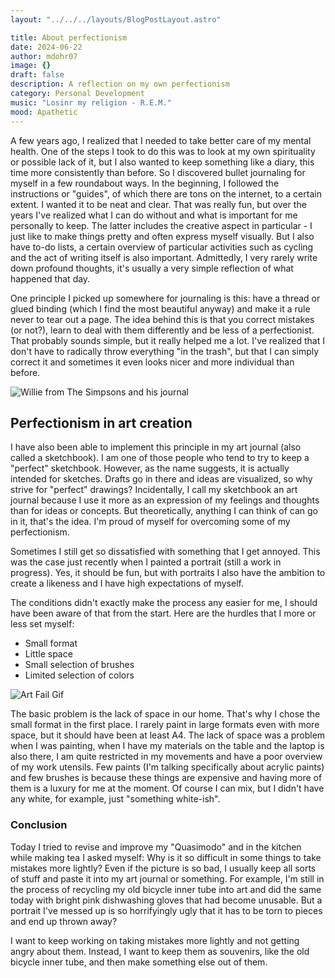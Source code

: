 ```yaml
---
layout: "../../../layouts/BlogPostLayout.astro"

title: About perfectionism
date: 2024-06-22
author: mdohr07
image: {}
draft: false
description: A reflection on my own perfectionism
category: Personal Development
music: "Losinr my religion - R.E.M."
mood: Apathetic
---
```


A few years ago, I realized that I needed to take better care of my mental health. One of the steps I took to do this was to look at my own spirituality or possible lack of it, but I also wanted to keep something like a diary, this time more consistently than before. So I discovered bullet journaling for myself in a few roundabout ways. In the beginning, I followed the instructions or "guides", of which there are tons on the internet, to a certain extent. I wanted it to be neat and clear. That was really fun, but over the years I've realized what I can do without and what is important for me personally to keep. The latter includes the creative aspect in particular - I just like to make things pretty and often express myself visually. But I also have to-do lists, a certain overview of particular activities such as cycling and the act of writing itself is also important. Admittedly, I very rarely write down profound thoughts, it's usually a very simple reflection of what happened that day.

One principle I picked up somewhere for journaling is this: have a thread or glued binding (which I find the most beautiful anyway) and make it a rule never to tear out a page. The idea behind this is that you correct mistakes (or not?), learn to deal with them differently and be less of a perfectionist. That probably sounds simple, but it really helped me a lot. I've realized that I don't have to radically throw everything "in the trash", but that I can simply correct it and sometimes it even looks nicer and more individual than before.

<img src="https://media0.giphy.com/media/v1.Y2lkPTc5MGI3NjExcXlueTJmeXp1cndhOXppdjh3d2R6c2gwaG81ZWs4cjJ5ZXRjbDc0dyZlcD12MV9pbnRlcm5hbF9naWZfYnlfaWQmY3Q9Zw/3orifgXM3vNYIveVHO/giphy.webp" alt="Willie from The Simpsons and his journal">

## Perfectionism in art creation

I have also been able to implement this principle in my art journal (also called a sketchbook). I am one of those people who tend to try to keep a "perfect" sketchbook. However, as the name suggests, it is actually intended for sketches. Drafts go in there and ideas are visualized, so why strive for "perfect" drawings? Incidentally, I call my sketchbook an art journal because I use it more as an expression of my feelings and thoughts than for ideas or concepts. But theoretically, anything I can think of can go in it, that's the idea.
I'm proud of myself for overcoming some of my perfectionism. 

Sometimes I still get so dissatisfied with something that I get annoyed. This was the case just recently when I painted a portrait (still a work in progress). Yes, it should be fun, but with portraits I also have the ambition to create a likeness and I have high expectations of myself.

The conditions didn't exactly make the process any easier for me, I should have been aware of that from the start. Here are the hurdles that I more or less set myself:

- Small format
- Little space
- Small selection of brushes
- Limited selection of colors

<img src="https://i.giphy.com/zRjlKZkUCAEh6jIWan.webp" alt="Art Fail Gif" />

The basic problem is the lack of space in our home. That's why I chose the small format in the first place. I rarely paint in large formats even with more space, but it should have been at least A4. 
The lack of space was a problem when I was painting, when I have my materials on the table and the laptop is also there, I am quite restricted in my movements and have a poor overview of my work utensils. Few paints (I'm talking specifically about acrylic paints) and few brushes is because these things are expensive and having more of them is a luxury for me at the moment. Of course I can mix, but I didn't have any white, for example, just "something white-ish".

### Conclusion

Today I tried to revise and improve my "Quasimodo" and in the kitchen while making tea I asked myself: Why is it so difficult in some things to take mistakes more lightly? Even if the picture is so bad, I usually keep all sorts of stuff and paste it into my art journal or something. For example, I'm still in the process of recycling my old bicycle inner tube into art and did the same today with bright pink dishwashing gloves that had become unusable. But a portrait I've messed up is so horrifyingly ugly that it has to be torn to pieces and end up thrown away?

I want to keep working on taking mistakes more lightly and not getting angry about them. Instead, I want to keep them as souvenirs, like the old bicycle inner tube, and then make something else out of them. 

